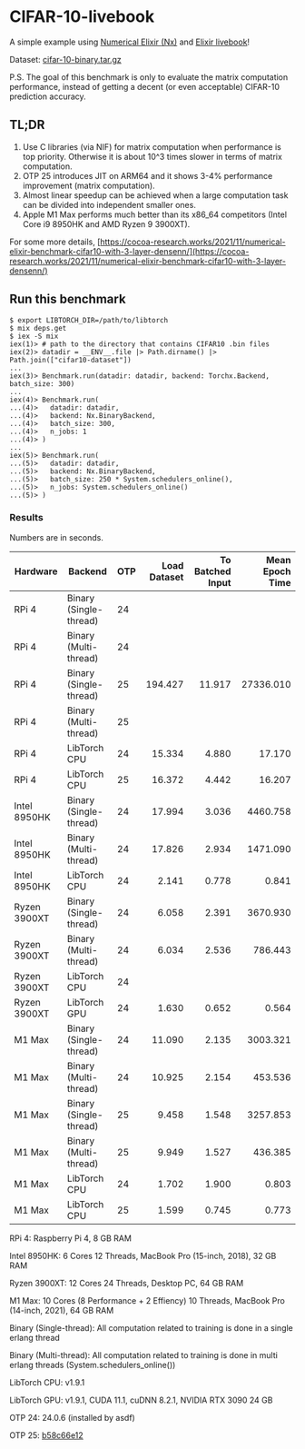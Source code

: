 # CIFAR-10-livebook
A simple example using [Numerical Elixir (Nx)](https://github.com/elixir-nx) and [Elixir livebook](https://github.com/livebook-dev/livebook)!

Dataset: [cifar-10-binary.tar.gz](https://www.cs.toronto.edu/\~kriz/cifar-10-binary.tar.gz)

P.S. The goal of this benchmark is only to evaluate the matrix computation performance, instead of getting a decent (or even acceptable) CIFAR-10 prediction accuracy.

## TL;DR

1. Use C libraries (via NIF) for matrix computation when performance is top priority. Otherwise it is about 10^3 times slower in terms of matrix computation.
2. OTP 25 introduces JIT on ARM64 and it shows 3-4% performance improvement (matrix computation).
3. Almost linear speedup can be achieved when a large computation task can be divided into independent smaller ones.
4. Apple M1 Max performs much better than its x86_64 competitors (Intel Core i9 8950HK and AMD Ryzen 9 3900XT).

For some more details, [https://cocoa-research.works/2021/11/numerical-elixir-benchmark-cifar10-with-3-layer-densenn/](https://cocoa-research.works/2021/11/numerical-elixir-benchmark-cifar10-with-3-layer-densenn/)

## Run this benchmark
```
$ export LIBTORCH_DIR=/path/to/libtorch
$ mix deps.get
$ iex -S mix
iex(1)> # path to the directory that contains CIFAR10 .bin files
iex(2)> datadir = __ENV__.file |> Path.dirname() |> Path.join(["cifar10-dataset"])
...
iex(3)> Benchmark.run(datadir: datadir, backend: Torchx.Backend, batch_size: 300)
...
iex(4)> Benchmark.run(
...(4)>   datadir: datadir, 
...(4)>   backend: Nx.BinaryBackend,
...(4)>   batch_size: 300,
...(4)>   n_jobs: 1
...(4)> )
...
iex(5)> Benchmark.run(
...(5)>   datadir: datadir, 
...(5)>   backend: Nx.BinaryBackend,
...(5)>   batch_size: 250 * System.schedulers_online(),
...(5)>   n_jobs: System.schedulers_online()
...(5)> )
```

### Results

Numbers are in seconds.

| Hardware     | Backend                | OTP | Load Dataset | To Batched Input | Mean Epoch Time |
|--------------|------------------------|-----|-------------:|-----------------:|----------------:|
| RPi 4        | Binary (Single-thread) | 24  |              |                  |                 |
| RPi 4        | Binary (Multi-thread)  | 24  |              |                  |                 |
| RPi 4        | Binary (Single-thread) | 25  | 194.427      | 11.917           | 27336.010       |
| RPi 4        | Binary (Multi-thread)  | 25  |              |                  |                 |
| RPi 4        | LibTorch CPU           | 24  | 15.334       | 4.880            | 17.170          |
| RPi 4        | LibTorch CPU           | 25  | 16.372       | 4.442            | 16.207          |
| Intel 8950HK | Binary (Single-thread) | 24  | 17.994       | 3.036            | 4460.758        |
| Intel 8950HK | Binary (Multi-thread)  | 24  | 17.826       | 2.934            | 1471.090        |
| Intel 8950HK | LibTorch CPU           | 24  | 2.141        | 0.778            | 0.841           |
| Ryzen 3900XT | Binary (Single-thread) | 24  | 6.058        | 2.391            | 3670.930        |
| Ryzen 3900XT | Binary (Multi-thread)  | 24  | 6.034        | 2.536            | 786.443         |
| Ryzen 3900XT | LibTorch CPU           | 24  |              |                  |                 |
| Ryzen 3900XT | LibTorch GPU           | 24  | 1.630        | 0.652            | 0.564           | 
| M1 Max       | Binary (Single-thread) | 24  | 11.090       | 2.135            | 3003.321        |
| M1 Max       | Binary (Multi-thread)  | 24  | 10.925       | 2.154            | 453.536         |
| M1 Max       | Binary (Single-thread) | 25  | 9.458        | 1.548            | 3257.853        |
| M1 Max       | Binary (Multi-thread)  | 25  | 9.949        | 1.527            | 436.385         |
| M1 Max       | LibTorch CPU           | 24  | 1.702        | 1.900            | 0.803           |
| M1 Max       | LibTorch CPU           | 25  | 1.599        | 0.745            | 0.773           | 

RPi 4: Raspberry Pi 4, 8 GB RAM

Intel 8950HK: 6 Cores 12 Threads, MacBook Pro (15-inch, 2018), 32 GB RAM

Ryzen 3900XT: 12 Cores 24 Threads, Desktop PC, 64 GB RAM

M1 Max: 10 Cores (8 Performance + 2 Effiency) 10 Threads, MacBook Pro (14-inch, 2021), 64 GB RAM

Binary (Single-thread): All computation related to training is done in a single erlang thread

Binary (Multi-thread): All computation related to training is done in multi erlang threads (System.schedulers_online())

LibTorch CPU: v1.9.1

LibTorch GPU: v1.9.1, CUDA 11.1, cuDNN 8.2.1, NVIDIA RTX 3090 24 GB

OTP 24: 24.0.6 (installed by asdf)

OTP 25: [b58c66e12](https://github.com/erlang/otp/tree/b58c66e123521bc8f2b2c9332f41ce8093a90dbc)
